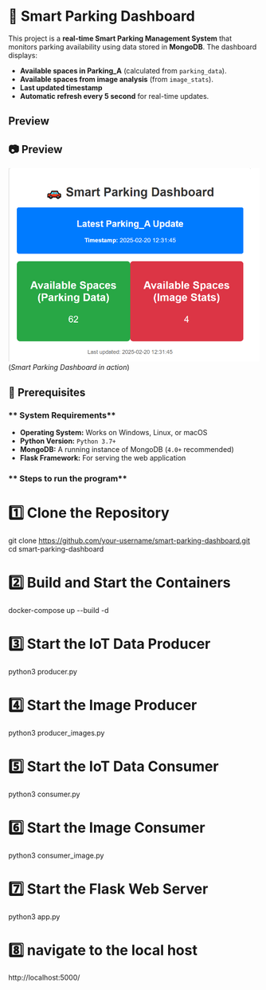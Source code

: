 # 🚗 Smart Parking Dashboard

This project is a **real-time Smart Parking Management System** that monitors parking availability using data stored in **MongoDB**. The dashboard displays:
- **Available spaces in Parking_A** (calculated from `parking_data`).
- **Available spaces from image analysis** (from `image_stats`).
- **Last updated timestamp**
- **Automatic refresh every 5 second** for real-time updates.

## Preview
## 📷 Preview
![Smart Parking Dashboard](dashboard.png)  
(*Smart Parking Dashboard in action*)


## **📌 Prerequisites**
### ** System Requirements**
- **Operating System:** Works on Windows, Linux, or macOS  
- **Python Version:** `Python 3.7+`  
- **MongoDB:** A running instance of MongoDB (`4.0+` recommended)  
- **Flask Framework:** For serving the web application  

### ** Steps to run the program**
# 1️⃣ Clone the Repository
git clone https://github.com/your-username/smart-parking-dashboard.git
cd smart-parking-dashboard

# 2️⃣ Build and Start the Containers
docker-compose up --build -d

# 3️⃣ Start the IoT Data Producer
python3 producer.py

# 4️⃣ Start the Image Producer
python3 producer_images.py

# 5️⃣ Start the IoT Data Consumer
python3 consumer.py

# 6️⃣ Start the Image Consumer
python3 consumer_image.py

# 7️⃣ Start the Flask Web Server
python3 app.py
# 8️⃣ navigate to the local host
http://localhost:5000/

